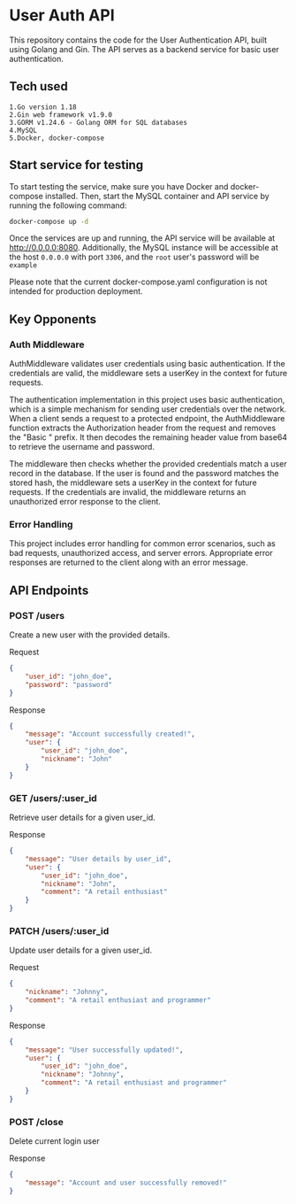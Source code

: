 # User Auth API

This repository contains the code for the User Authentication API, built using Golang and Gin. The API serves as a backend service for basic user authentication.

## Tech used
    1.Go version 1.18
    2.Gin web framework v1.9.0
    3.GORM v1.24.6 - Golang ORM for SQL databases
    4.MySQL
    5.Docker, docker-compose

## Start service for testing
To start testing the service, make sure you have Docker and docker-compose installed. Then, start the MySQL container and API service by running the following command:

```bash
docker-compose up -d
```

Once the services are up and running, the API service will be available at http://0.0.0.0:8080. Additionally, the MySQL instance will be accessible at the host `0.0.0.0` with port `3306`, and the `root` user's password will be `example`

Please note that the current docker-compose.yaml configuration is not intended for production deployment.
## Key Opponents

### Auth Middleware
AuthMiddleware validates user credentials using basic authentication. If the credentials are valid, the middleware sets a userKey in the context for future requests.

The authentication implementation in this project uses basic authentication, which is a simple mechanism for sending user credentials over the network. When a client sends a request to a protected endpoint, the AuthMiddleware function extracts the Authorization header from the request and removes the "Basic " prefix. It then decodes the remaining header value from base64 to retrieve the username and password.

The middleware then checks whether the provided credentials match a user record in the database. If the user is found and the password matches the stored hash, the middleware sets a userKey in the context for future requests. If the credentials are invalid, the middleware returns an unauthorized error response to the client.

### Error Handling
This project includes error handling for common error scenarios, such as bad requests, unauthorized access, and server errors. Appropriate error responses are returned to the client along with an error message.


## API Endpoints
### POST /users

Create a new user with the provided details.

Request

```json
{
    "user_id": "john_doe",
    "password": "password"
}
```

Response
```json
{
    "message": "Account successfully created!",
    "user": {
        "user_id": "john_doe",
        "nickname": "John"
    }
}
```

### GET /users/:user_id
Retrieve user details for a given user_id.

Response


```json
{
    "message": "User details by user_id",
    "user": {
        "user_id": "john_doe",
        "nickname": "John",
        "comment": "A retail enthusiast"
    }
}
```

###  PATCH /users/:user_id
Update user details for a given user_id.

Request
```json
{
    "nickname": "Johnny",
    "comment": "A retail enthusiast and programmer"
}
```

Response
```json
{
    "message": "User successfully updated!",
    "user": {
        "user_id": "john_doe",
        "nickname": "Johnny",
        "comment": "A retail enthusiast and programmer"
    }
}
```

### POST /close

Delete current login user

Response

```json
{
    "message": "Account and user successfully removed!"
}
```
